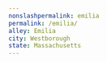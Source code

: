 ```yaml
---
﻿nonslashpermalink: emilia
permalink: /emilia/
alley: Emilia
city: Westborough
state: Massachusetts
---
```

